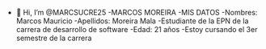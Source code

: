 - 👋 Hi, I’m @MARCSUCRE25
-MARCOS MOREIRA
-MIS DATOS
-Nombres: Marcos Mauricio
-Apellidos: Moreira Mala
-Estudiante de la EPN de la carrera de desarrollo de software
-Edad: 21 años
-Estoy cursando el 3er semestre de la carrera

<!---
Marcsucre25/Marcsucre25 is a ✨ special ✨ repository because its `README.md` (this file) appears on your GitHub profile.
You can click the Preview link to take a look at your changes.
--->
